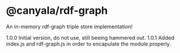 # @canyala/rdf-graph
An in-memory rdf-graph triple store implementation!

1.0.0 Initial version, do not use, still beeing hammered out.
1.0.1 Added index.js and rdf-graph.js in order to encapulate the module properly.
